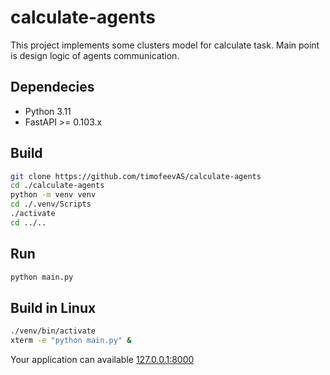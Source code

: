 # calculate-agents
This project implements some clusters model for calculate task. Main point is design logic of agents communication.


## Dependecies

* Python 3.11
* FastAPI >= 0.103.x

## Build

```bash
git clone https://github.com/timofeevAS/calculate-agents
cd ./calculate-agents
python -m venv venv
cd ./.venv/Scripts
./activate
cd ../..
```

## Run 

```bash
python main.py
```

## Build in Linux 

```bash
./venv/bin/activate
xterm -e "python main.py" &
```

Your application can available [127.0.0.1:8000](http://127.0.0.1:8000/docs)
